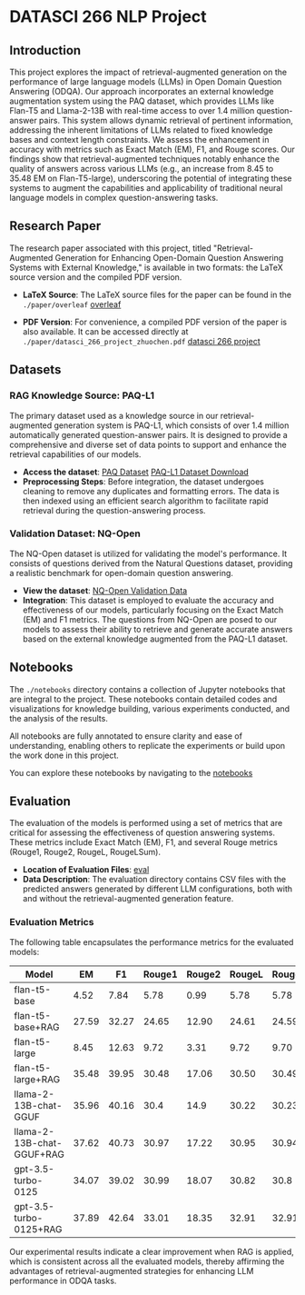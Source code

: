 # DATASCI 266 NLP Project

## Introduction
This project explores the impact of retrieval-augmented generation on the performance of large language models (LLMs) in Open Domain Question Answering (ODQA). Our approach incorporates an external knowledge augmentation system using the PAQ dataset, which provides LLMs like Flan-T5 and Llama-2-13B with real-time access to over 1.4 million question-answer pairs. This system allows dynamic retrieval of pertinent information, addressing the inherent limitations of LLMs related to fixed knowledge bases and context length constraints. We assess the enhancement in accuracy with metrics such as Exact Match (EM), F1, and Rouge scores. Our findings show that retrieval-augmented techniques notably enhance the quality of answers across various LLMs (e.g., an increase from 8.45 to 35.48 EM on Flan-T5-large), underscoring the potential of integrating these systems to augment the capabilities and applicability of traditional neural language models in complex question-answering tasks.

## Research Paper

The research paper associated with this project, titled "Retrieval-Augmented Generation for Enhancing Open-Domain Question Answering Systems with External Knowledge," is available in two formats: the LaTeX source version and the compiled PDF version. 

- **LaTeX Source**: The LaTeX source files for the paper can be found in the `./paper/overleaf` [overleaf](./paper/overleaf)

- **PDF Version**: For convenience, a compiled PDF version of the paper is also available. It can be accessed directly at `./paper/datasci_266_project_zhuochen.pdf` [datasci 266 project](./paper/datasci_266_project_zhuochen.pdf)


## Datasets
### RAG Knowledge Source: PAQ-L1
The primary dataset used as a knowledge source in our retrieval-augmented generation system is PAQ-L1, which consists of over 1.4 million automatically generated question-answer pairs. It is designed to provide a comprehensive and diverse set of data points to support and enhance the retrieval capabilities of our models.

- **Access the dataset**: [PAQ Dataset](https://github.com/facebookresearch/PAQ) [PAQ-L1 Dataset Download](https://dl.fbaipublicfiles.com/paq/v1/PAQ_L1.tar.gz)
- **Preprocessing Steps**: Before integration, the dataset undergoes cleaning to remove any duplicates and formatting errors. The data is then indexed using an efficient search algorithm to facilitate rapid retrieval during the question-answering process.

### Validation Dataset: NQ-Open
The NQ-Open dataset is utilized for validating the model's performance. It consists of questions derived from the Natural Questions dataset, providing a realistic benchmark for open-domain question answering.

- **View the dataset**: [NQ-Open Validation Data](https://huggingface.co/datasets/nq_open/viewer/nq_open/validation)
- **Integration**: This dataset is employed to evaluate the accuracy and effectiveness of our models, particularly focusing on the Exact Match (EM) and F1 metrics. The questions from NQ-Open are posed to our models to assess their ability to retrieve and generate accurate answers based on the external knowledge augmented from the PAQ-L1 dataset.

## Notebooks

The `./notebooks` directory contains a collection of Jupyter notebooks that are integral to the project. These notebooks contain detailed codes and visualizations for knowledge building, various experiments conducted, and the analysis of the results.

All notebooks are fully annotated to ensure clarity and ease of understanding, enabling others to replicate the experiments or build upon the work done in this project.

You can explore these notebooks by navigating to the [notebooks](./notebooks)

## Evaluation

The evaluation of the models is performed using a set of metrics that are critical for assessing the effectiveness of question answering systems. These metrics include Exact Match (EM), F1, and several Rouge metrics (Rouge1, Rouge2, RougeL, RougeLSum).

- **Location of Evaluation Files**: [eval](./eval)
- **Data Description**: The evaluation directory contains CSV files with the predicted answers generated by different LLM configurations, both with and without the retrieval-augmented generation feature.

### Evaluation Metrics
The following table encapsulates the performance metrics for the evaluated models:

| Model                     | EM    | F1    | Rouge1 | Rouge2 | RougeL | RougeLSum |
|---------------------------|-------|-------|--------|--------|--------|-----------|
| flan-t5-base              | 4.52  | 7.84  | 5.78   | 0.99   | 5.78   | 5.78      |
| flan-t5-base+RAG          | 27.59 | 32.27 | 24.65  | 12.90  | 24.61  | 24.59     |
| flan-t5-large             | 8.45  | 12.63 | 9.72   | 3.31   | 9.72   | 9.70      |
| flan-t5-large+RAG         | 35.48 | 39.95 | 30.48  | 17.06  | 30.50  | 30.49     |
| llama-2-13B-chat-GGUF     | 35.96 | 40.16 | 30.4   | 14.9   | 30.22  | 30.23     |
| llama-2-13B-chat-GGUF+RAG | 37.62 | 40.73 | 30.97  | 17.22  | 30.95  | 30.94     |
| gpt-3.5-turbo-0125        | 34.07 | 39.02 | 30.99  | 18.07  | 30.82  | 30.8      |
| gpt-3.5-turbo-0125+RAG    | 37.89 | 42.64 | 33.01  | 18.35  | 32.91  | 32.91     |

Our experimental results indicate a clear improvement when RAG is applied, which is consistent across all the evaluated models, thereby affirming the advantages of retrieval-augmented strategies for enhancing LLM performance in ODQA tasks.

